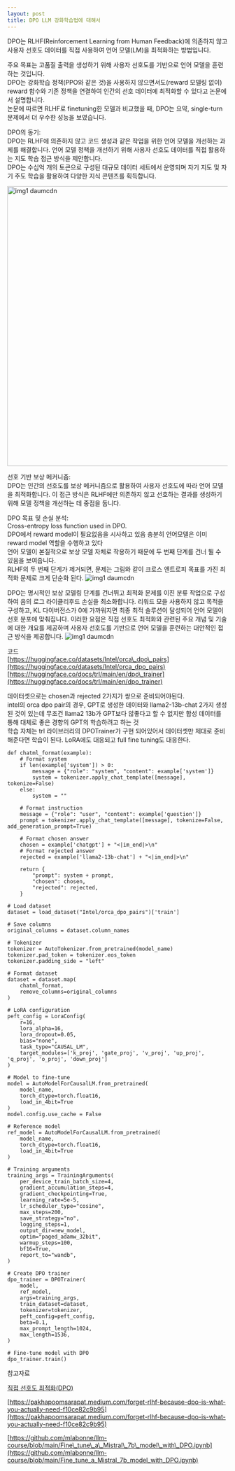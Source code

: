 ```yaml
---
layout: post
title: DPO LLM 강화학습법에 대해서
---
```


DPO는 RLHF(Reinforcement Learning from Human Feedback)에 의존하지 않고 사용자 선호도 데이터를 직접 사용하여 언어 모델(LM)을 최적화하는 방법입니다.

주요 목표는 고품질 출력을 생성하기 위해 사용자 선호도를 기반으로 언어 모델을 훈련하는 것입니다.  
DPO는 강화학습 정책(PPO와 같은 것)을 사용하지 않으면서도(reward 모델링 없이) reward 함수와 기존 정책을 연결하여 인간의 선호 데이터에 최적화할 수 있다고 논문에서 설명합니다.  
논문에 따르면 RLHF로 finetuning한 모델과 비교했을 때, DPO는 요약, single-turn 문제에서 더 우수한 성능을 보였습니다.


DPO의 동기:  
DPO는 RLHF에 의존하지 않고 코드 생성과 같은 작업을 위한 언어 모델을 개선하는 과제를 해결합니다. 언어 모델 정책을 개선하기 위해 사용자 선호도 데이터를 직접 활용하는 지도 학습 접근 방식을 제안합니다.  
DPO는 수십억 개의 토큰으로 구성된 대규모 데이터 세트에서 운영되며 자기 지도 및 자기 주도 학습을 활용하여 다양한 지식 콘텐츠를 획득합니다.

<img width="640" alt="img1 daumcdn" src="https://github.com/hypro2/hypro2.github.io/assets/84513149/b59ae767-6093-4628-9f5e-7bcbec20b525">

선호 기반 보상 메커니즘:  
DPO는 인간의 선호도를 보상 메커니즘으로 활용하여 사용자 선호도에 따라 언어 모델을 최적화합니다. 이 접근 방식은 RLHF에만 의존하지 않고 선호하는 결과를 생성하기 위해 모델 정책을 개선하는 데 중점을 둡니다.

DPO 목표 및 손실 분석:  
Cross-entropy loss function used in DPO.  
DPO에서 reward model이 필요없음을 시사하고 있음 충분히 언어모델은 이미 reward model 역할을 수행하고 있다  
언어 모델이 본질적으로 보상 모델 자체로 작용하기 때문에 두 번째 단계를 건너 뛸 수 있음을 보여줍니다.  
RLHF의 두 번째 단계가 제거되면, 문제는 그림와 같이 크로스 엔트로피 목표를 가진 최적화 문제로 크게 단순화 된다.
![img1 daumcdn](https://github.com/hypro2/hypro2.github.io/assets/84513149/946e1b15-6afa-4c7f-b1a2-c3d92690870a)

DPO는 명시적인 보상 모델링 단계를 건너뛰고 최적화 문제를 이진 분류 작업으로 구성하여 음의 로그 라이클리후드 손실을 최소화합니다.
리워드 모을 사용하지 않고 목적을 구성하고, KL 다이버전스가 0에 가까워지면 최종 최적 솔루션이 달성되어 언어 모델이 선호 분포에 맞춰집니다.
이러한 요점은 직접 선호도 최적화와 관련된 주요 개념 및 기술에 대한 개요를 제공하며 사용자 선호도를 기반으로 언어 모델을 훈련하는 대안적인 접근 방식을 제공합니다.
![img1 daumcdn](https://github.com/hypro2/hypro2.github.io/assets/84513149/70e9c6e8-1612-4187-b574-711649456f17)

코드  
[https://huggingface.co/datasets/Intel/orca\_dpo\_pairs](https://huggingface.co/datasets/Intel/orca_dpo_pairs)  
[https://huggingface.co/docs/trl/main/en/dpo\_trainer](https://huggingface.co/docs/trl/main/en/dpo_trainer)

데이터셋으로는 chosen과 rejected 2가지가 쌍으로 준비되어야된다.  
intel의 orca dpo pair의 경우, GPT로 생성한 데이터와 llama2-13b-chat 2가지 생성된 것이 있는데 무조건 llama2 13b가 GPT보다 않좋다고 할 수 없지만 합성 데이터를 통해 대체로 좋은 경향의 GPT의 학습하려고 하는 것  
학습 자체는 trl 라이브러리의 DPOTrainer가 구현 되어있어서 데이터셋만 제대로 준비해준다면 학습이 된다. LoRA에도 대응되고 full fine tuning도 대응한다.

```
def chatml_format(example):
    # Format system
    if len(example['system']) > 0:
        message = {"role": "system", "content": example['system']}
        system = tokenizer.apply_chat_template([message], tokenize=False)
    else:
        system = ""

    # Format instruction
    message = {"role": "user", "content": example['question']}
    prompt = tokenizer.apply_chat_template([message], tokenize=False, add_generation_prompt=True)

    # Format chosen answer
    chosen = example['chatgpt'] + "<|im_end|>\n"
    # Format rejected answer
    rejected = example['llama2-13b-chat'] + "<|im_end|>\n"

    return {
        "prompt": system + prompt,
        "chosen": chosen,
        "rejected": rejected,
    }

# Load dataset
dataset = load_dataset("Intel/orca_dpo_pairs")['train']

# Save columns
original_columns = dataset.column_names

# Tokenizer
tokenizer = AutoTokenizer.from_pretrained(model_name)
tokenizer.pad_token = tokenizer.eos_token
tokenizer.padding_side = "left"

# Format dataset
dataset = dataset.map(
    chatml_format,
    remove_columns=original_columns
)
```

```
# LoRA configuration
peft_config = LoraConfig(
    r=16,
    lora_alpha=16,
    lora_dropout=0.05,
    bias="none",
    task_type="CAUSAL_LM",
    target_modules=['k_proj', 'gate_proj', 'v_proj', 'up_proj', 'q_proj', 'o_proj', 'down_proj']
)

# Model to fine-tune
model = AutoModelForCausalLM.from_pretrained(
    model_name,
    torch_dtype=torch.float16,
    load_in_4bit=True
)
model.config.use_cache = False

# Reference model
ref_model = AutoModelForCausalLM.from_pretrained(
    model_name,
    torch_dtype=torch.float16,
    load_in_4bit=True
)

# Training arguments
training_args = TrainingArguments(
    per_device_train_batch_size=4,
    gradient_accumulation_steps=4,
    gradient_checkpointing=True,
    learning_rate=5e-5,
    lr_scheduler_type="cosine",
    max_steps=200,
    save_strategy="no",
    logging_steps=1,
    output_dir=new_model,
    optim="paged_adamw_32bit",
    warmup_steps=100,
    bf16=True,
    report_to="wandb",
)

# Create DPO trainer
dpo_trainer = DPOTrainer(
    model,
    ref_model,
    args=training_args,
    train_dataset=dataset,
    tokenizer=tokenizer,
    peft_config=peft_config,
    beta=0.1,
    max_prompt_length=1024,
    max_length=1536,
)

# Fine-tune model with DPO
dpo_trainer.train()
```

참고자료

[직접 선호도 최적화(DPO)](https://arxiv.org/abs/2305.18290)

[https://pakhapoomsarapat.medium.com/forget-rlhf-because-dpo-is-what-you-actually-need-f10ce82c9b95](https://pakhapoomsarapat.medium.com/forget-rlhf-because-dpo-is-what-you-actually-need-f10ce82c9b95)

[https://github.com/mlabonne/llm-course/blob/main/Fine\_tune\_a\_Mistral\_7b\_model\_with\_DPO.ipynb](https://github.com/mlabonne/llm-course/blob/main/Fine_tune_a_Mistral_7b_model_with_DPO.ipynb)
